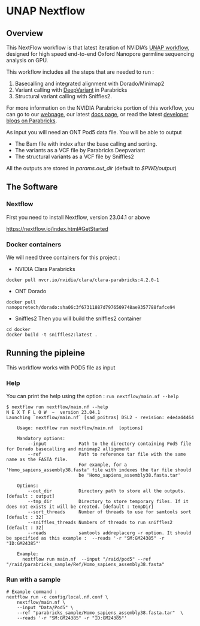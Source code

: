 # UNAP Nextflow

## Overview

This NextFlow workflow is that latest iteration of NVIDIA’s [UNAP workflow](https://developer.nvidia.com/blog/boosting-ultra-rapid-nanopore-sequencing-analysis-on-nvidia-dgx-a100/), designed for high speed end-to-end Oxford Nanopore germline sequencing analysis on GPU.

This workflow includes all the steps that are needed to run :  
1. Basecalling and integrated alignment with Dorado/Minimap2
2. Variant calling with [DeepVariant](https://docs.nvidia.com/clara/parabricks/latest/documentation/tooldocs/man_deepvariant.html) in Parabricks
3. Structural variant calling with Sniffles2.
  
For more information on the NVIDIA Parabricks portion of this workflow, you can go to our [webpage](https://www.nvidia.com/en-gb/clara/genomics/), our latest [docs page](https://docs.nvidia.com/clara/parabricks/latest/index.html), or read the latest [developer blogs on Parabricks](https://developer.nvidia.com/blog/search-posts/?q=parabricks).
  
As input you will need an ONT Pod5 data file.
You will be able to output 
* The Bam file with index after the base calling and sorting. 
* The variants as a VCF file by Parabricks Deepvariant
* The structural variants as a VCF file by Sniffles2

All the outputs are stored in *params.out_dir* (default to *$PWD/output*)

## The Software 

### Nextflow 

First you need to install Nextflow, version 23.04.1 or above

https://nextflow.io/index.html#GetStarted


### Docker containers

We will need three containers for this project :

* NVIDIA Clara Parabricks

```
docker pull nvcr.io/nvidia/clara/clara-parabricks:4.2.0-1
```

* ONT Dorado 

```
docker pull nanoporetech/dorado:sha06c3f67311887d7976509748ae9357788fafce94
```

* Sniffles2
Then you will build the sniffles2 container
```
cd docker
docker build -t sniffles2:latest .
```

## Running the pipleine 

This workflow works with POD5 file as input

### Help 
You can print the help using the option  :
`run nextflow/main.nf --help` 

```
$ nextflow run nextflow/main.nf --help
N E X T F L O W  ~  version 23.04.1
Launching `nextflow/main.nf` [sad_poitras] DSL2 - revision: e4e4a44464

    Usage: nextflow run nextflow/main.nf  [options]

    Mandatory options:
        --input            Path to the directory containing Pod5 file for Dorado basecalling and minimap2 alligement
        --ref              Path to reference tar file with the same name as the FASTA file.
                           For example, for a 'Homo_sapiens_assembly38.fasta' file with indexes the tar file should
                           be 'Homo_sapiens_assembly38.fasta.tar'

    Options:
        --out_dir          Directory path to store all the outputs. [default : output]
        --tmp_dir          Directory to store temporary files. If it does not exists it will be created. [default : tempDir]
        --sort_threads     Number of threads to use for samtools sort [default : 32]
        --sniffles_threads Numbers of threads to run sniffles2 [default : 32]
        --reads            samtools addreplacerg -r option. It should be specified as this example :  --reads '-r "SM:GM24385" -r "ID:GM24385"'

    Example:
      nextflow run main.nf  --input "/raid/pod5" --ref "/raid/parabricks_sample/Ref/Homo_sapiens_assembly38.fasta"

```

### Run with a sample

```
# Example command :
nextflow run -c config/local.nf.conf \
    nextflow/main.nf \
    --input "Data/Pod5" \
    --ref "parabricks_sample/Homo_sapiens_assembly38.fasta.tar"  \
    --reads '-r "SM:GM24385" -r "ID:GM24385"'
```
